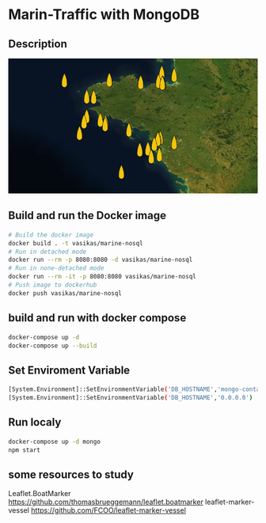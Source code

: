 # Marin-Traffic with MongoDB

## Description

![alt text](https://raw.githubusercontent.com/vassilas/MarinTrafficNoSQL/main/public/images/map_sample.png)

## Build and run the Docker image
```bash
# Build the docker image
docker build . -t vasikas/marine-nosql  
# Run in detached mode
docker run --rm -p 8080:8080 -d vasikas/marine-nosql
# Run in none-detached mode
docker run --rm -it -p 8080:8080 vasikas/marine-nosql
# Push image to dockerhub
docker push vasikas/marine-nosql
```
## build and run with docker compose
```bash
docker-compose up -d
docker-compose up --build
```

## Set Enviroment Variable
```bash
[System.Environment]::SetEnvironmentVariable('DB_HOSTNAME','mongo-container')
[System.Environment]::SetEnvironmentVariable('DB_HOSTNAME','0.0.0.0')
```


## Run localy
```bash
docker-compose up -d mongo
npm start
```



## some resources to study
Leaflet.BoatMarker
https://github.com/thomasbrueggemann/leaflet.boatmarker
leaflet-marker-vessel
https://github.com/FCOO/leaflet-marker-vessel